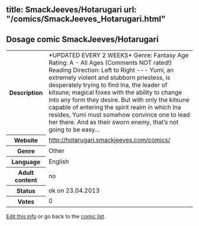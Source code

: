 title: SmackJeeves/Hotarugari
url: "/comics/SmackJeeves_Hotarugari.html"
---
Dosage comic SmackJeeves/Hotarugari
-----------------------------------------

<table class="comicinfo">
<tr>
<th>Description</th><td>*UPDATED EVERY 2 WEEKS* Genre: Fantasy Age Rating: A - All Ages (Comments NOT rated!) Reading Direction: Left to Right --- Yumi, an extremely violent and stubborn priestess, is desperately trying to find Ina, the leader of kitsune; magical foxes with the ability to change into any form they desire. But with only the kitsune capable of entering the spirit realm in which Ina resides, Yumi must somehow convince one to lead her there. And as their sworn enemy, that’s not going to be easy...</td>
</tr>
<tr>
<th>Website</th><td><a href="http://hotarugari.smackjeeves.com/comics/">http://hotarugari.smackjeeves.com/comics/</a></td>
</tr>
<tr>
<th>Genre</th><td>Other</td>
</tr>
<tr>
<th>Language</th><td>English</td>
</tr>
<tr>
<th>Adult content</th><td>no</td>
</tr>
<tr>
<th>Status</th><td>ok on 23.04.2013</td>
</tr>
<tr>
<th>Votes</th><td>0</div></td>
</tr>
</table>

[Edit this info](/comics/SmackJeeves_Hotarugari_edit.html) or go back to the [comic list](../comic-index.html).

